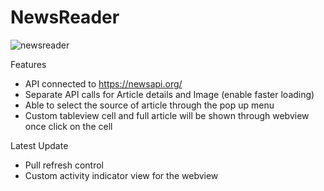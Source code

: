 # NewsReader

![newsreader](https://user-images.githubusercontent.com/17714591/31493396-56ec3f90-af4f-11e7-814e-912e85c74b6d.png)


Features
- API connected to https://newsapi.org/
- Separate API calls for Article details and Image (enable faster loading)
- Able to select the source of article through the pop up menu
- Custom tableview cell and full article will be shown through webview once click on the cell

Latest Update
- Pull refresh control
- Custom activity indicator view for the webview
